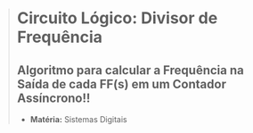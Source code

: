 > # Circuito Lógico: Divisor de Frequência  
>
> ## Algoritmo para calcular a Frequência na Saída de cada **FF(s)** em um Contador Assíncrono!!
>
> -  **Matéria:** Sistemas Digitais
>




